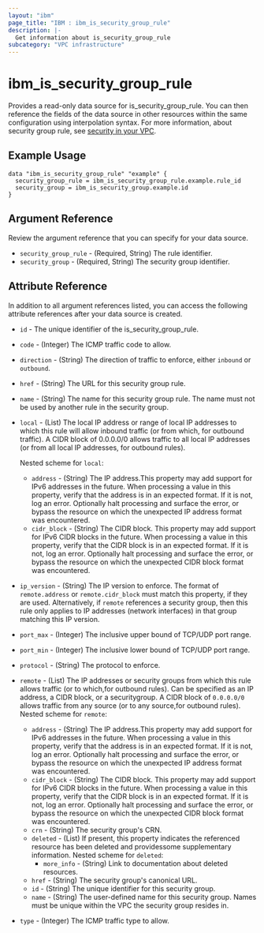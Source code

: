 ```yaml
---
layout: "ibm"
page_title: "IBM : ibm_is_security_group_rule"
description: |-
  Get information about is_security_group_rule
subcategory: "VPC infrastructure"
---
```


# ibm_is_security_group_rule

Provides a read-only data source for is_security_group_rule. You can then reference the fields of the data source in other resources within the same configuration using interpolation syntax.
For more information, about security group rule, see [security in your VPC](https://cloud.ibm.com/docs/vpc?topic=vpc-security-in-your-vpc).


## Example Usage

```hcl
data "ibm_is_security_group_rule" "example" {
  security_group_rule = ibm_is_security_group_rule.example.rule_id
  security_group = ibm_is_security_group.example.id
}
```

## Argument Reference

Review the argument reference that you can specify for your data source.

- `security_group_rule` - (Required, String) The rule identifier.
- `security_group` - (Required, String) The security group identifier.

## Attribute Reference

In addition to all argument references listed, you can access the following attribute references after your data source is created.

- `id` - The unique identifier of the is_security_group_rule.
- `code` - (Integer) The ICMP traffic code to allow.

- `direction` - (String) The direction of traffic to enforce, either `inbound` or `outbound`.

- `href` - (String) The URL for this security group rule.

- `name` - (String) The name for this security group rule. The name must not be used by another rule in the security group.

- `local` - (List) The local IP address or range of local IP addresses to which this rule will allow inbound traffic (or from which, for outbound traffic). A CIDR block of 0.0.0.0/0 allows traffic to all local IP addresses (or from all local IP addresses, for outbound rules).
	
	Nested scheme for `local`:
	- `address` - (String) The IP address.This property may add support for IPv6 addresses in the future. When processing a value in this property, verify that the address is in an expected format. If it is not, log an error. Optionally halt processing and surface the error, or bypass the resource on which the unexpected IP address format was encountered.
	- `cidr_block` - (String) The CIDR block. This property may add support for IPv6 CIDR blocks in the future. When processing a value in this property, verify that the CIDR block is in an expected format. If it is not, log an error. Optionally halt processing and surface the error, or bypass the resource on which the unexpected CIDR block format was encountered.

- `ip_version` - (String) The IP version to enforce. The format of `remote.address` or `remote.cidr_block` must match this property, if they are used. Alternatively, if `remote` references a security group, then this rule only applies to IP addresses (network interfaces) in that group matching this IP version.

- `port_max` - (Integer) The inclusive upper bound of TCP/UDP port range.

- `port_min` - (Integer) The inclusive lower bound of TCP/UDP port range.

- `protocol` - (String) The protocol to enforce.

- `remote` - (List) The IP addresses or security groups from which this rule allows traffic (or to which,for outbound rules). Can be specified as an IP address, a CIDR block, or a securitygroup. A CIDR block of `0.0.0.0/0` allows traffic from any source (or to any source,for outbound rules).
Nested scheme for `remote`:
	- `address` - (String) The IP address.This property may add support for IPv6 addresses in the future. When processing a value in this property, verify that the address is in an expected format. If it is not, log an error. Optionally halt processing and surface the error, or bypass the resource on which the unexpected IP address format was encountered.
	- `cidr_block` - (String) The CIDR block. This property may add support for IPv6 CIDR blocks in the future. When processing a value in this property, verify that the CIDR block is in an expected format. If it is not, log an error. Optionally halt processing and surface the error, or bypass the resource on which the unexpected CIDR block format was encountered.
	- `crn` - (String) The security group's CRN.
	- `deleted` - (List) If present, this property indicates the referenced resource has been deleted and providessome supplementary information.
	Nested scheme for `deleted`:
		- `more_info` - (String) Link to documentation about deleted resources.
	- `href` - (String) The security group's canonical URL.
	- `id` - (String) The unique identifier for this security group.
	- `name` - (String) The user-defined name for this security group. Names must be unique within the VPC the security group resides in.

- `type` - (Integer) The ICMP traffic type to allow.

